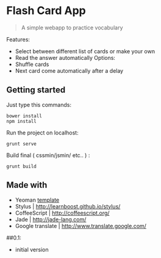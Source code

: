 # Flash Card App

> A simple webapp to practice vocabulary

Features:
- Select between different list of cards or make your own
- Read the answer automatically
Options:
- Shuffle cards
- Next card come automatically after a delay

## Getting started

Just type this commands:
```shell
bower install
npm install
```

Run the project on localhost:
```shell
grunt serve
```

Build final ( cssmin/jsmin/ etc.. ) :
```shell
grunt build
```

## Made with
- Yeoman [template](https://github.com/yeoman)
- Stylus | http://learnboost.github.io/stylus/
- CoffeeScript | http://coffeescript.org/
- Jade | http://jade-lang.com/
- Google translate | http://www.translate.google.com/

##0.1:
- initial version